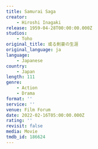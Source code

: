```yaml
---
title: Samurai Saga
creator:
    - Hiroshi Inagaki
release: 1959-04-28T00:00:00.000Z
studios:
    - Toho
original_title: 或る剣豪の生涯
original_language: ja
language:
    - Japanese
country:
    - Japan
length: 111
genre:
    - Action
    - Drama
format: ''
service: ''
venue: Film Forum
date: 2022-02-16T05:00:00.000Z
rating: ''
revisit: false
media: Movie
tmdb_id: 186624
---
```




